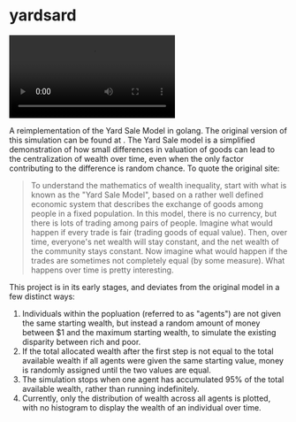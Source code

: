 # yardsard

![A video displaying one run of the application](./assets/yardsard.mov)

A reimplementation of the Yard Sale Model in golang. The original version of this
simulation can be found at [](https://physics.umd.edu/hep/drew/math_general/yard_sale.html).
The Yard Sale model is a simplified demonstration of how small differences in
valuation of goods can lead to the centralization of wealth over time, even when
the only factor contributing to the difference is random chance. To quote the
original site:

> To understand the mathematics of wealth inequality, start with what is known
as the "Yard Sale Model", based on a rather well defined economic system that
describes the exchange of goods among people in a fixed population.
> In this model, there is no currency, but there is lots of trading among pairs
of people.
> Imagine what would happen if every trade is fair (trading goods of equal value).
> Then, over time, everyone's net wealth will stay constant, and the net wealth
of the community stays constant.
> Now imagine what would happen if the trades are sometimes not completely equal
(by some measure).
> What happens over time is pretty interesting.

This project is in its early stages, and deviates from the original model in a
few distinct ways:

1. Individuals within the popluation (referred to as "agents") are not given the
same starting wealth, but instead a random amount of money between $1 and the maximum
starting wealth, to simulate the existing disparity between rich and poor.
2. If the total allocated wealth after the first step is not equal to the total
available wealth if all agents were given the same starting value, money is randomly
assigned until the two values are equal.
3. The simulation stops when one agent has accumulated 95% of the total available
wealth, rather than running indefinitely.
4. Currently, only the distribution of wealth across all agents is plotted, with
no histogram to display the wealth of an individual over time.

